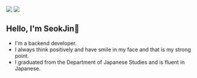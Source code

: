 
<div align="left">
<!-- Portfolio --><img src="http://img.shields.io/badge/-Portfolio-FF6550?style=flat-square&logo=AffinityPublisher&logoColor=ffffff"/>
<!-- Blog --><a href="https://blog.naver.com/htdocs16bsj"><img src="http://img.shields.io/badge/-Blog-00c73c?style=flat-square&logo=Leaflet&logoColor=ffffff"/></a>
</div>

## Hello, I'm SeokJin👋
   * I'm a backend developer.
   * I always think positively and have smile in my face and that is my strong point.
   * I graduated from the Department of Japanese Studies and is fluent in Japanese.
